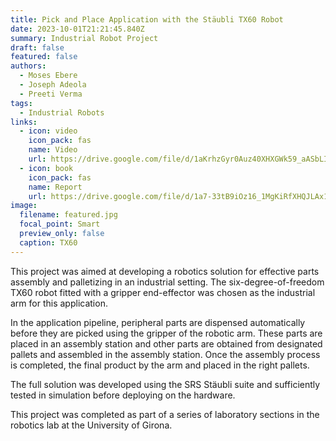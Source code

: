 ```yaml
---
title: Pick and Place Application with the Stäubli TX60 Robot
date: 2023-10-01T21:21:45.840Z
summary: Industrial Robot Project
draft: false
featured: false
authors:
  - Moses Ebere
  - Joseph Adeola
  - Preeti Verma
tags:
  - Industrial Robots
links:
  - icon: video
    icon_pack: fas
    name: Video
    url: https://drive.google.com/file/d/1aKrhzGyr0Auz40XHXGWk59_aASbLIbHi/view?usp=sharing
  - icon: book
    icon_pack: fas
    name: Report
    url: https://drive.google.com/file/d/1a7-33tB9iOz16_1MgKiRfXHQJLAx19fK/view?usp=sharing
image:
  filename: featured.jpg
  focal_point: Smart
  preview_only: false
  caption: TX60
---
```

T﻿his project was aimed at developing a robotics solution for effective parts assembly and palletizing in an industrial setting. The six-degree-of-freedom TX60 robot fitted with a gripper end-effector was chosen as the industrial arm for this application. 

I﻿n the application pipeline, peripheral parts are dispensed automatically before they are picked using the gripper of the robotic arm. These parts are placed in an assembly station and other parts are obtained from designated pallets and assembled in the assembly station. Once the assembly process is completed, the final product by the arm and placed in the right pallets. 

T﻿he full solution was developed using the SRS Stäubli suite and sufficiently tested in simulation before deploying on the hardware. 

T﻿his project was completed as part of a series of laboratory sections in the robotics lab at the University of Girona.
